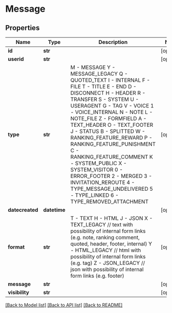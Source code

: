 # Message

## Properties
Name | Type | Description | Notes
------------ | ------------- | ------------- | -------------
**id** | **str** |  | [optional] 
**userid** | **str** |  | [optional] 
**type** | **str** | M - MESSAGE Y - MESSAGE_LEGACY Q - QUOTED_TEXT I - INTERNAL F - FILE T - TITLE E - END D - DISCONNECT H - HEADER R - TRANSFER S - SYSTEM U - USERAGENT G - TAG V - VOICE 1 - VOICE_INTERNAL N - NOTE L - NOTE_FILE Z - FORMFIELD A - TEXT_HEADER O - TEXT_FOOTER J - STATUS B - SPLITTED W - RANKING_FEATURE_REWARD P - RANKING_FEATURE_PUNISHMENT C - RANKING_FEATURE_COMMENT K - SYSTEM_PUBLIC X - SYSTEM_VISITOR 0 - ERROR_FOOTER 2 - MERGED 3 - INVITATION_REROUTE 4 - TYPE_MESSAGE_UNDELIVERED 5 - TYPE_LINKED 6 - TYPE_REMOVED_ATTACHMENT | [optional] 
**datecreated** | **datetime** |  | [optional] 
**format** | **str** | T - TEXT H - HTML J - JSON X - TEXT_LEGACY // text with possibility of internal form links (e.g. note, ranking comment, quoted, header, footer, internal) Y - HTML_LEGACY // html with possibility of internal form links (e.g. tag) Z - JSON_LEGACY // json with possibility of internal form links (e.g. footer) | [optional] 
**message** | **str** |  | [optional] 
**visibility** | **str** |  | [optional] 

[[Back to Model list]](../README.md#documentation-for-models) [[Back to API list]](../README.md#documentation-for-api-endpoints) [[Back to README]](../README.md)


